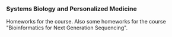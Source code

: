 ### Systems Biology and Personalized Medicine

Homeworks for the course.
Also some homeworks for the course "Bioinformatics for Next Generation Sequencing".

